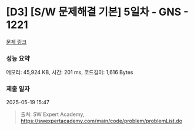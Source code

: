 # [D3] [S/W 문제해결 기본] 5일차 - GNS - 1221 

[문제 링크](https://swexpertacademy.com/main/code/problem/problemDetail.do?contestProbId=AV14jJh6ACYCFAYD) 

### 성능 요약

메모리: 45,924 KB, 시간: 201 ms, 코드길이: 1,616 Bytes

### 제출 일자

2025-05-19 15:47



> 출처: SW Expert Academy, https://swexpertacademy.com/main/code/problem/problemList.do